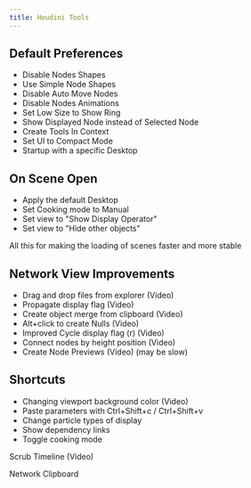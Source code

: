 ```yaml
---
title: Houdini Tools
---
```


## Default Preferences

* Disable Nodes Shapes  
* Use Simple Node Shapes  
* Disable Auto Move Nodes  
* Disable Nodes Animations  
* Set Low Size to Show Ring  
* Show Displayed Node instead of Selected Node  
* Create Tools In Context  
* Set UI to Compact Mode  
* Startup with a specific Desktop  



## On Scene Open 

* Apply the default Desktop  
* Set Cooking mode to Manual  
* Set view to "Show Display Operator"  
* Set view to "Hide other objects"

All this for making the loading of scenes faster and more stable 



## Network View Improvements

* Drag and drop files from explorer (Video)  
* Propagate display flag  (Video)  
* Create object merge from clipboard (Video)  
* Alt+click to create Nulls (Video)  
* Improved Cycle display flag (r) (Video)  
* Connect nodes by height position (Video)  
* Create Node Previews (Video) (may be slow) 




## Shortcuts 

* Changing viewport background color  (Video)  
* Paste parameters with Ctrl+Shift+c / Ctrl+Shift+v  
* Change particle types of display  
* Show dependency links
* Toggle cooking mode   


Scrub Timeline (Video) 

Network Clipboard 
